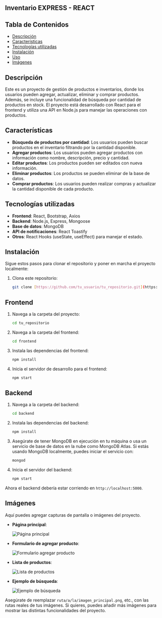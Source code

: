 ## Inventario EXPRESS - REACT

## Tabla de Contenidos

- [Descripción](#descripción)
- [Características](#características)
- [Tecnologías utilizadas](#tecnologías-utilizadas)
- [Instalación](#instalación)
- [Uso](#uso)
- [Imágenes](#imágenes)

## Descripción

Este es un proyecto de gestión de productos e inventarios, donde los usuarios pueden agregar, actualizar, eliminar y comprar productos. Además, se incluye una funcionalidad de búsqueda por cantidad de productos en stock. El proyecto está desarrollado con React para el frontend y utiliza una API en Node.js para manejar las operaciones con productos.

## Características

-   **Búsqueda de productos por cantidad**: Los usuarios pueden buscar productos en el inventario filtrando por la cantidad disponible.
-   **Agregar productos**: Los usuarios pueden agregar productos con información como nombre, descripción, precio y cantidad.
-   **Editar productos**: Los productos pueden ser editados con nueva información.
-   **Eliminar productos**: Los productos se pueden eliminar de la base de datos.
-   **Comprar productos**: Los usuarios pueden realizar compras y actualizar la cantidad disponible de cada producto.

## Tecnologías utilizadas

* **Frontend**: React, Bootstrap, Axios
* **Backend**: Node.js, Express, Mongoose
* **Base de datos**: MongoDB
* **API de notificaciones**: React Toastify
* **Otros**: React Hooks (useState, useEffect) para manejar el estado.

## Instalación

Sigue estos pasos para clonar el repositorio y poner en marcha el proyecto localmente:

1.  Clona este repositorio:

    ```bash
    git clone [https://github.com/tu_usuario/tu_repositorio.git](https://github.com/tu_usuario/tu_repositorio.git)
    ```

## Frontend

1.  Navega a la carpeta del proyecto:

    ```bash
    cd tu_repositorio
    ```

2.  Navega a la carpeta del frontend:

    ```bash
    cd frontend
    ```

3.  Instala las dependencias del frontend:

    ```bash
    npm install
    ```

4.  Inicia el servidor de desarrollo para el frontend:

    ```bash
    npm start
    ```

## Backend

1.  Navega a la carpeta del backend:

    ```bash
    cd backend
    ```

2.  Instala las dependencias del backend:

    ```bash
    npm install
    ```

3.  Asegúrate de tener MongoDB en ejecución en tu máquina o usa un servicio de base de datos en la nube como MongoDB Atlas. Si estás usando MongoDB localmente, puedes iniciar el servicio con:

    ```bash
    mongod
    ```

4.  Inicia el servidor del backend:

    ```bash
    npm start
    ```

Ahora el backend debería estar corriendo en `http://localhost:5000`.

## Imágenes

Aquí puedes agregar capturas de pantalla o imágenes del proyecto.

* **Página principal**:

    ![Página principal](ruta/a/la/imagen_principal.png)

* **Formulario de agregar producto**:

    ![Formulario agregar producto](![SaveProducts](https://github.com/user-attachments/assets/37789c35-3749-405e-97fb-0feada08ce7f))

* **Lista de productos**:

    ![Lista de productos](ruta/a/la/imagen_lista_productos.png)

* **Ejemplo de búsqueda**:

    ![Ejemplo de búsqueda](ruta/a/la/imagen_busqueda.png)

Asegúrate de reemplazar `ruta/a/la/imagen_principal.png`, etc., con las rutas reales de tus imágenes. Si quieres, puedes añadir más imágenes para mostrar las distintas funcionalidades del proyecto.
